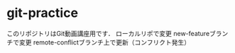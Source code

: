 # git-practice
このリポジトリはGit動画講座用です．
ローカルリポで変更
 new-featureブランチで変更
 remote-conflictブランチ上で更新（コンフリクト発生）
